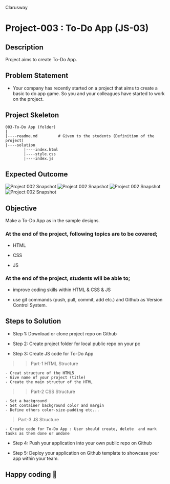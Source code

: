 <p>Clarusway<img align="right"
  src="https://secure.meetupstatic.com/photos/event/3/1/b/9/600_488352729.jpeg"  width="15px"></p>

# Project-003 : To-Do App (JS-03)

## Description
Project aims to create To-Do App.

## Problem Statement

- Your company has recently started on a project that aims to create a basic to do app game. So you and your colleagues have started to work on the project.

## Project Skeleton 

```
003-To-Do App (folder)
|
|----readme.md         # Given to the students (Definition of the project)          
|----solution
        |----index.html  
        |----style.css   
        |----index.js
```

## Expected Outcome

![Project 002 Snapshot](project_002_1.gif)
![Project 002 Snapshot](project_002_2.gif)
![Project 002 Snapshot](project_002_3.gif)
![Project 002 Snapshot](project_002_4.gif)

## Objective

Make a To-Do App as in the sample designs.

### At the end of the project, following topics are to be covered;

- HTML 

- CSS

- JS


### At the end of the project, students will be able to;

- improve coding skills within HTML & CSS & JS

- use git commands (push, pull, commit, add etc.) and Github as Version Control System.

## Steps to Solution
  
- Step 1: Download or clone project repo on Github 

- Step 2: Create project folder for local public repo on your pc

- Step 3: Create JS code for To-Do App 

>>Part-1 HTML Structure

	- Creat structure of the HTML5
	- Give name of your project (title)
	- Create the main structur of the HTML

>>Part-2 CSS Structure

	- Set a background
	- Set container background color and margin
	- Define others color-size-padding etc...

>Part-3 JS Structure

	- Create code for To-Do App : User should create, delete  and mark tasks as them done or undone
	
- Step 4: Push your application into your own public repo on Github

- Step 5: Deploy your application on Github template to showcase your app within your team.


## Happy coding 💪


